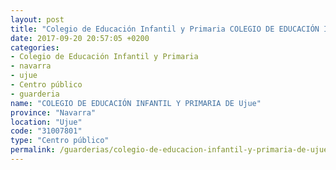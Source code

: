 ```yaml
---
layout: post
title: "Colegio de Educación Infantil y Primaria COLEGIO DE EDUCACIÓN INFANTIL Y PRIMARIA DE Ujue"
date: 2017-09-20 20:57:05 +0200
categories:
- Colegio de Educación Infantil y Primaria
- navarra
- ujue
- Centro público
- guarderia
name: "COLEGIO DE EDUCACIÓN INFANTIL Y PRIMARIA DE Ujue"
province: "Navarra"
location: "Ujue"
code: "31007801"
type: "Centro público"
permalink: /guarderias/colegio-de-educacion-infantil-y-primaria-de-ujue.html
---
```

